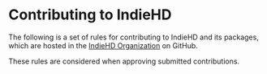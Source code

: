 # Contributing to IndieHD

The following is a set of rules for contributing to IndieHD and its packages, which are hosted in the 
[IndieHD Organization](https://github.com/indiehd) on GitHub. 

These rules are considered when approving submitted contributions.